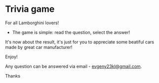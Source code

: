 # Trivia game

For all Lamborghini lovers!

* The game is simple: read the question, select the answer!

It's now about the result, it's just for you to appreciate some beatiful cars made by great car manufacturer!

Enjoy!

Any question can be answered via email - evgeny23kl@gmail.com.

Thanks